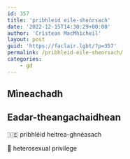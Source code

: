 ```yaml
---
id: 357
title: 'pribhleid eile-sheòrsach'
date: '2022-12-15T14:30:29+00:00'
author: 'Crìstean MacMhìcheil'
layout: post
guid: 'https://faclair.lgbt/?p=357'
permalink: /pribhleid-eile-sheorsach/
categories:
    - gd
---
```


## Mìneachadh

## Eadar-theangachaidhean

&#x1f1ee;&#x1f1ea; pribhléid heitrea-ghnéasach

&#x1f3f4;&#xe0067;&#xe0062;&#xe0065;&#xe006e;&#xe0067;&#xe007f; heterosexual privilege